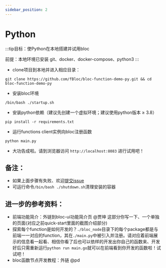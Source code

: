 ```yaml
---
sidebar_position: 2
---
```


# Python

:::tip目标：使Python在本地搭建并试用bloc

前提：本地环境已安装 git、docker、docker-compose、python3
:::

- clone项目到本地并进入相应目录：
```shell
git clone https://github.com/fBloc/bloc-function-demo-py.git && cd bloc-function-demo-py
```

- 安装bloc环境
```shell
/bin/bash ./startup.sh
```

- 安装python依赖（建议先创建一个虚拟环境；建议使用python版本 ≥ 3.8）
```shell
pip install -r requirements.txt
```

- 运行functions client实例向bloc注册函数
```shell
python main.py
```

- 大功告成啦。请到浏览器访问 `http://localhost:8083` 进行试用吧！

## 备注：
- 如果上面步骤有失败、欢迎[提交issue](https://github.com/fBloc/bloc/issues)
- 可运行命令`/bin/bash ./shutdown.sh`清理安装的容器

## 进一步的参考资料：
- 前端功能简介：外链到bloc-ui功能简介页 @贾坤 这部分你写一下、一个单独的页面(对应之前quick-start里面的截图介绍部分)
- 探索每个function是如何开发的？`./bloc_node`目录下的每个package都是与前端一一对应的function，其在`./main.py`中被引入并注册。请对应着前端展示的信息看一起看、相信你看了后也可以依样的开发出你自己的函数来、开发好后只需重新运行`python run main.go`就可以在前端看到你开发的函数啦！试试吧！
- bloc函数节点开发教程：外链 @pd 